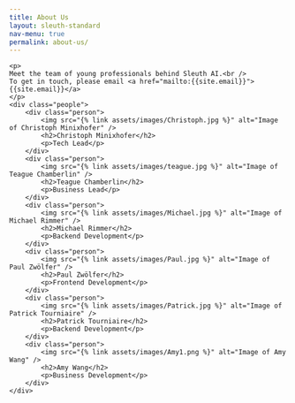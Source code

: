 ```yaml
---
title: About Us
layout: sleuth-standard
nav-menu: true
permalink: about-us/
---
```


<!-- Main -->
<div id="main" class="center about-us inner">

    <p>
    Meet the team of young professionals behind Sleuth AI.<br />
    To get in touch, please email <a href="mailto:{{site.email}}">{{site.email}}</a>
    </p>
    <div class="people">
        <div class="person">
            <img src="{% link assets/images/Christoph.jpg %}" alt="Image of Christoph Minixhofer" />
            <h2>Christoph Minixhofer</h2>
            <p>Tech Lead</p>
        </div>
        <div class="person">
            <img src="{% link assets/images/teague.jpg %}" alt="Image of Teague Chamberlin" />
            <h2>Teague Chamberlin</h2>
            <p>Business Lead</p>
        </div>
        <div class="person">
            <img src="{% link assets/images/Michael.jpg %}" alt="Image of Michael Rimmer" />
            <h2>Michael Rimmer</h2>
            <p>Backend Development</p>
        </div>
        <div class="person">
            <img src="{% link assets/images/Paul.jpg %}" alt="Image of Paul Zwölfer" />
            <h2>Paul Zwölfer</h2>
            <p>Frontend Development</p>
        </div>
        <div class="person">
            <img src="{% link assets/images/Patrick.jpg %}" alt="Image of Patrick Tourniaire" />
            <h2>Patrick Tourniaire</h2>
            <p>Backend Development</p>
        </div>
        <div class="person">
            <img src="{% link assets/images/Amy1.png %}" alt="Image of Amy Wang" />
            <h2>Amy Wang</h2>
            <p>Business Development</p>
        </div>
    </div>

</div>
